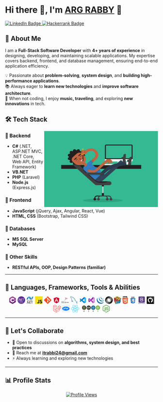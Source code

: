 # Hi there 👋, I'm [ARG RABBY](https://github.com/itrabbi24/) 🚀  

<div style="white-space: nowrap;">
  <a href="https://www.linkedin.com/in/itrabbi24" target="_blank">
    <img src="https://img.shields.io/badge/LinkedIn-0077B5?style=for-the-badge&logo=linkedin&logoColor=white" alt="LinkedIn Badge" />
  </a>
  <a href="https://www.hackerrank.com/itrabbi24" target="_blank">
    <img src="https://img.shields.io/badge/HackerRank-2EC866?style=for-the-badge&logo=hackerrank&logoColor=white" alt="Hackerrank Badge" />
  </a>
</div>




## 🚀 About Me  
I am a **Full-Stack Software Developer** with **4+ years of experience** in designing, developing, and maintaining scalable applications. My expertise covers backend, frontend, and database management, ensuring end-to-end application efficiency.  

💡 Passionate about **problem-solving**, **system design**, and **building high-performance applications**.  
📚 Always eager to **learn new technologies** and **improve software architecture**.  
🎵 When not coding, I enjoy **music, traveling**, and exploring **new innovations** in tech.  

## 🛠️ Tech Stack  


<img align="right" height="250" width="375" src="https://raw.githubusercontent.com/itrabbi24/itrabbi24/master/gifs/coder.gif" alt="Coding Animation" />


### 🔹 Backend  
- **C#** (.NET, ASP.NET MVC, .NET Core, Web API, Entity Framework)  
- **VB.NET**
- **PHP** (Laravel)  
- **Node.js** (Express.js)  

### 🔹 Frontend  
- **JavaScript** (jQuery, Ajax, Angular, React, Vue)  
- **HTML, CSS** (Bootstrap, Tailwind CSS)  

### 🔹 Databases  
- **MS SQL Server**  
- **MySQL**  

### 🔹 Other Skills  
- **RESTful APIs, OOP, Design Patterns (familiar)**  

---

## 💎 Languages, Frameworks, Tools & Abilities  
<p align="center">
  <code><img title="C#" height="25" src="https://raw.githubusercontent.com/itrabbi24/itrabbi24/6724d766d96715569dcf0d92fe4328b81a059bf4/icon/cSharp.svg"></code>
  <code><img title=".NetCore" height="25" src="https://raw.githubusercontent.com/itrabbi24/itrabbi24/232e203c9f6fe88601c8b774401d093bbb1f8a94/icon/dotnetcore.svg"></code>
  <code><img title=".Net" height="25" src="https://raw.githubusercontent.com/itrabbi24/itrabbi24/232e203c9f6fe88601c8b774401d093bbb1f8a94/icon/dot-net-original-wordmark.svg"></code>
  <code><img title="Javascript" height="25" src="https://raw.githubusercontent.com/itrabbi24/itrabbi24/6724d766d96715569dcf0d92fe4328b81a059bf4/icon/javascript.svg"></code>
  <code><img title="Git" height="25" src="https://raw.githubusercontent.com/itrabbi24/itrabbi24/6724d766d96715569dcf0d92fe4328b81a059bf4/icon/git-original.svg"></code>
  <code><img title="AngularJS" height="25" src="https://raw.githubusercontent.com/itrabbi24/itrabbi24/6724d766d96715569dcf0d92fe4328b81a059bf4/icon/angular.svg"></code>
  <code><img title="MsSQL" height="25" src="https://raw.githubusercontent.com/itrabbi24/itrabbi24/6724d766d96715569dcf0d92fe4328b81a059bf4/icon/mssql.svg"></code>
  <code><img title="Mysql" height="25" src="https://raw.githubusercontent.com/itrabbi24/itrabbi24/6724d766d96715569dcf0d92fe4328b81a059bf4/icon/mysql.svg"></code>
  <code><img title="Visual Studio Code" height="25" src="https://raw.githubusercontent.com/itrabbi24/itrabbi24/6724d766d96715569dcf0d92fe4328b81a059bf4/icon/icons8-visual-studio-code-2019.svg"></code>
  <code><img title="Microsoft Visual Studio" height="25" src="https://raw.githubusercontent.com/itrabbi24/itrabbi24/6724d766d96715569dcf0d92fe4328b81a059bf4/icon/icons8-visual-studio-2019.svg"></code>
  <code><img title="JQuery" height="25" src="https://raw.githubusercontent.com/itrabbi24/itrabbi24/6724d766d96715569dcf0d92fe4328b81a059bf4/icon/jquery-original.svg"></code>
  <code><img title="JSON" height="25" src="https://raw.githubusercontent.com/itrabbi24/itrabbi24/6724d766d96715569dcf0d92fe4328b81a059bf4/icon/json.svg"></code>
  <code><img title="Problem Solving" height="25" src="https://raw.githubusercontent.com/itrabbi24/itrabbi24/6724d766d96715569dcf0d92fe4328b81a059bf4/icon/problemSolving.png"></code>
  <code><img title="HTML5" height="25" src="https://raw.githubusercontent.com/itrabbi24/itrabbi24/6724d766d96715569dcf0d92fe4328b81a059bf4/icon/html5.svg"></code>
  <code><img title="CSS" height="25" src="https://raw.githubusercontent.com/itrabbi24/itrabbi24/6724d766d96715569dcf0d92fe4328b81a059bf4/icon/css.svg"></code>
  <code><img title="Bootstrap" height="25" src="https://raw.githubusercontent.com/itrabbi24/itrabbi24/6724d766d96715569dcf0d92fe4328b81a059bf4/icon/bootstrap-plain-wordmark.svg"></code>
  <code><img title="GitHub" height="25" src="https://raw.githubusercontent.com/itrabbi24/itrabbi24/6724d766d96715569dcf0d92fe4328b81a059bf4/icon/github.svg"></code>
  <code><img title="Laravel" height="25" src="https://raw.githubusercontent.com/itrabbi24/itrabbi24/master/icon/laravel.png"></code>
  <code><img title="PHP" height="25" src="https://raw.githubusercontent.com/itrabbi24/itrabbi24/master/icon/php.png"></code>
  <code><img title="React" height="25" src="https://raw.githubusercontent.com/itrabbi24/itrabbi24/master/icon/React-icon.svg.png"></code>
  <code><img title="MERN-Stack" height="25" src="https://raw.githubusercontent.com/itrabbi24/itrabbi24/master/icon/mern-stack.png"></code>
  <code><img title="NodeJS" height="25" src="https://raw.githubusercontent.com/itrabbi24/itrabbi24/master/icon/node-js-icon-454x512-nztofx17.png"></code>
</p>

---

## 📌 Let's Collaborate  
- 💬 Open to discussions on **algorithms, system design, and best practices**  
- 📧 Reach me at **itrabbi24@gmail.com**  
- ⚡ Always learning and exploring new technologies  

---

## 📊 Profile Stats  
<p align="center">
  <a href="https://github.com/itrabbi24">
    <img src="https://komarev.com/ghpvc/?username=itrabbi24&style=for-the-badge&color=brightgreen" alt="Profile Views">
  </a>
</p>
